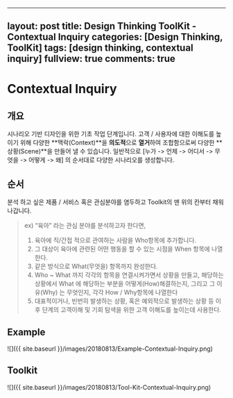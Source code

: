 
---
layout: post
title: Design Thinking ToolKit - Contextual Inquiry
categories: [Design Thinking, ToolKit]
tags: [design thinking, contextual inquiry]
fullview: true
comments: true
---
# Contextual Inquiry
## 개요
시나리오 기반 디자인을 위한 기초 작업 단계입니다.
고객 / 사용자에 대한 이해도를 높이기 위해 다양한 **맥락(Context)**을 **의도적**으로 **열거**하여 조합함으로써 다양한 **상황(Scene)**을 만들어 낼 수 있습니다.
일반적으로  [누가 -> 언제 -> 어디서 -> 무엇을 -> 어떻게 -> 왜] 의 순서대로 다양한 시나리오를 생성합니다.

## 순서
분석 하고 싶은 제품 / 서비스 혹은 관심분야를 염두하고 Toolkit의 맨 위의 칸부터 채워나갑니다.
> ex) “육아” 라는 관심 분야를 분석하고자 한다면,
> 1. 육아에 직/간접 적으로 관여하는 사람을 Who항목에 추가합니다.
> 2. 그 대상이 육아에 관련된 어떤 행동을 할 수 있는 시점을 When 항목에 나열한다.
> 3. 같은 방식으로 What(무엇을) 항목까지 완성한다.
> 4. Who ~ What 까지 각각의 항목을 연결시켜가면서 상황을 만들고, 해당하는 상황에서 What 에 해당하는 부분을 어떻게(How)해결하는지, 그리고 그 이유(Why) 는 무엇인지, 각각 How / Why항목에 나열한다
> 5. 대표적이거나, 빈번히 발생하는 상황, 혹은 예외적으로 발생하는 상황 등 이후 단계의 고객이해 및 기회 탐색을 위한 고객 이해도를 높이는데 사용한다.

## Example
![]({{ site.baseurl }}/images/20180813/Example-Contextual-Inquiry.png)
## Toolkit
![]({{ site.baseurl }}/images/20180813/Tool-Kit-Contextual-Inquiry.png)

